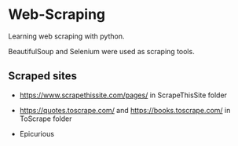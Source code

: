 # Web-Scraping

Learning web scraping with python.

BeautifulSoup and Selenium were used as scraping tools.

## Scraped sites

- https://www.scrapethissite.com/pages/ in ScrapeThisSite folder

- https://quotes.toscrape.com/ and https://books.toscrape.com/ in ToScrape folder

- Epicurious